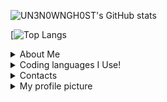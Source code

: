 ![UN3N0WNGH0ST's GitHub stats](https://github-readme-stats.vercel.app/api?username=PatheticMustan&hide_icons=true&theme=maroongold)


[![Top Langs](https://github-readme-stats.vercel.app/api/top-langs/?username=UN3N0WNGH0ST&layout=compact&theme=maroongold)

<details>
  <summary>About Me</summary>
  
  Hi my name is UN3N0WNGH0ST, but you can call me UN3N0WN. i'm 13 years old, and can and will DUNK on you in basketball! 

</details>   

<details>
  <summary>Coding languages I Use!</summary>
  
  <ul>
  <li>JavaScript</li>
  <li>HTML</li>
  <li>Python</li>
  <li>Ruby</li>
</ul>
  

</details> 

<details>
  <summary>Contacts</summary>
  
  ツ゚ CONTACTS ツ゚
  
  My Main Email: calebthehufflepuff@gmail.com
  
  </details>

<details>
  <summary>My profile picture</summary>
  
  original
  
![10137](https://user-images.githubusercontent.com/75956379/112385918-6e23c180-8cad-11eb-966e-8a8c4ee3b18f.jpeg)

 plus this
 
 ![light-blue-pink-background-with-colorful-stars-vector](https://user-images.githubusercontent.com/75956379/112385981-83005500-8cad-11eb-87a8-343eebe2907b.jpg)

result

![download (1)](https://user-images.githubusercontent.com/75956379/112385874-5f3d0f00-8cad-11eb-99d7-43c8ca28877d.png)

  </details>

